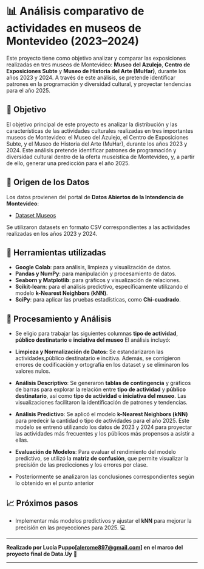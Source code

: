
# 📊 **Análisis comparativo de actividades en museos de Montevideo (2023–2024)**

Este proyecto tiene como objetivo analizar y comparar las exposiciones realizadas en tres museos de Montevideo: **Museo del Azulejo**, **Centro de Exposiciones Subte** y **Museo de Historia del Arte (MuHar)**, durante los años 2023 y 2024. A través de este análisis, se pretende identificar patrones en la programación y diversidad cultural, y proyectar tendencias para el año 2025.

## 🎯 **Objetivo**

El objetivo principal de este proyecto es analizar la distribución y las características de las actividades culturales realizadas en tres importantes museos de Montevideo: el Museo del Azulejo, el Centro de Exposiciones Subte, y el Museo de Historia del Arte (MuHar), durante los años 2023 y 2024. Este análisis pretende identificar patrones de programación y diversidad cultural dentro de la oferta museística de Montevideo, y, a partir de ello, generar una predicción para el año 2025.

## 📂 **Origen de los Datos**

Los datos provienen del portal de **Datos Abiertos de la Intendencia de Montevideo**:
- [Dataset Museos](https://ckan.montevideo.gub.uy/dataset/museos)

Se utilizaron datasets en formato CSV correspondientes a las actividades realizadas en los años 2023 y 2024.

## 🔧 **Herramientas utilizadas**

- **Google Colab**: para análisis, limpieza y visualización de datos.
- **Pandas y NumPy**: para manipulación y procesamiento de datos.
- **Seaborn y Matplotlib**: para gráficos y visualización de relaciones.
- **Scikit-learn**: para el análisis predictivo, específicamente utilizando el modelo **k-Nearest Neighbors (kNN)**.
- **SciPy**: para aplicar las pruebas estadísticas, como **Chi-cuadrado**.

## 🧹 **Procesamiento y Análisis**
- Se eligio para trabajar las siguientes columnas **tipo de actividad**, **público destinatario** e **inciativa del museo**
El análisis incluyó:
- **Limpieza y Normalización de Datos:** Se estandarizaron las actividades,público destinatario e incitiva. Además, se corrigieron errores de codificación y ortografía en los dataset y se eliminaron los valores nulos.
- **Análisis Descriptivo**: Se generaron **tablas de contingencia** y gráficos de barras para explorar la relación entre **tipo de actividad** y **público destinatario**, así como **tipo de actividad** e **iniciativa del museo**. Las visualizaciones facilitaron la identificación de patrones y tendencias.
- **Análisis Predictivo**: Se aplicó el modelo **k-Nearest Neighbors (kNN)** para predecir la cantidad o tipo de actividades para el año 2025. Este modelo se entrenó utilizando los datos de 2023 y 2024 para proyectar las actividades más frecuentes y los públicos más propensos a asistir a ellas.
- **Evaluación de Modelos**: Para evaluar el rendimiento del modelo predictivo, se utilizó la **matriz de confusión**, que permite visualizar la precisión de las predicciones y los errores por clase.

- Posteriormente se analizaron las conclusiones correspondientes según lo obtenido en el punto anterior

## 📈 **Próximos pasos**

- Implementar más modelos predictivos y ajustar el **kNN** para mejorar la precisión en las proyecciones para 2025. 💻

---

**Realizado por Lucía Puppo[alerome897@gmail.com] en el marco del proyecto final de Data.Uy** 🚀

---

